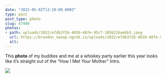 ```yaml
---
date: "2022-05-02T13:10:00.000Z"
type: post 
post_type: photo
slug: 47400
photos: 
- path: uploads/2022/e7db3f2b-4010-48fe-95c7-1056226aebb3.jpeg
  url: https://brandon_swoop.ngrok.io/uploads/2022/e7db3f2b-4010-48fe-95c7-1056226aebb3.jpeg
  alt: 
---
```

This **photo** of my buddies and me at a whiskey party earlier this year looks like it’s straight out of the “How I Met Your Mother” Intro. 


![](/uploads/2022/e7db3f2b-4010-48fe-95c7-1056226aebb3.jpeg)
